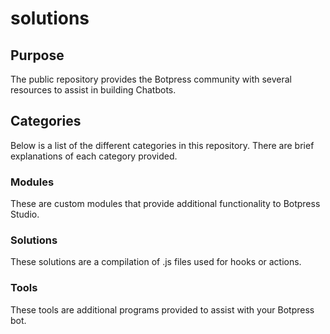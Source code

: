 # solutions

## Purpose
The public repository provides the Botpress community with several resources to assist in building Chatbots. 

## Categories
Below is a list of the different categories in this repository. There are brief explanations of each category provided. 

### Modules
These are custom modules that provide additional functionality to Botpress Studio. 

### Solutions
These solutions are a compilation of .js files used for hooks or actions. 

### Tools
These tools are additional programs provided to assist with your Botpress bot. 
